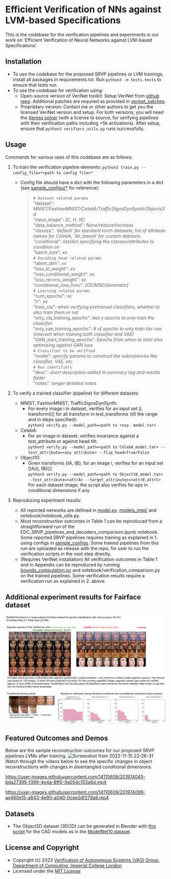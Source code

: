 # Efficient Verification of NNs against LVM-based Specifications

This is the codebase for the verification pipelines and experiments in our work on 'Efficient Verification of Neural Networks against LVM-based Specifications'. 
## Installation
   - To use the codebase for the proposed SRVP pipelines or LVM trainings, install all packages in requirements.txt. Run `python3 -m tests.tests` to ensure that tests run.
   - To use the codebase for verification using:
        - Open-source version of VeriNet toolkit: Setup VeriNet from [github repo](https://github.com/vas-group-imperial/VeriNet). Additional patches are required as provided in [verinet_patches](verifiers/opensource_verinet_for_srvp.patch).
        - Proprietary version: Contact me or other authors to get you the licensed VeriNet version and setup.
        For both versions, you will need the [Xpress solver](https://www.fico.com/en/products/fico-xpress-solver) (with a license to source, for verifying pipelines with their verification paths including >5k activations).
        After setup, ensure that `python3 verifiers_utils.py` runs successfully.
## Usage
Commands for various uses of this codebase are as follows:
1. To train the verification pipeline elements:
`python3 train.py --config_file=*<path to config file>*`
    * Config file should have a dict with the following parameters in a dict (see [sample_configs/*](sample_configs) for reference):
        >`# Dataset related params` \
            "dataset": *MNIST/FashionMNIST/CelebA/TrafficSignsDynSynth/Objects3d* \
            "input_shape": *[C, H, W]* \
            "data_balance_method": *None/reduce/increase* \
            "classes": *'default' for standard torch datasets, list of attribute names for CelebA, 'dir_based' for custom datasets* \
            "conditional": *list/dict specifying the classes/attributes to condition on* \
            "batch_size": *xx* \
        `# Encoding head related params` \
            "latent_dim": *xx* \
            "loss_kl_weight": *xx* \
            "loss_conditional_weight": *xx* \
            "loss_recons_weight": *xx* \
            "conditional_loss_func": *[CE/MSE/Generator]* \
        `# Learning related params`\
            "num_epochs": *xx* \
            "lr": *xx* \
            "train_cla": *when verifying pretrained classifiers, whether to also train them or not* \
            "only_cla_training_epochs": *last x epochs to only train the classifier* \
            "only_vae_training_epochs": *\# of epochs to only train the vae (relevant when training both classifier and VAE)* \
            "GAN_start_training_epochs": *Epochs from when to start also optimising against GAN loss* \
        `# Classifier to be verified` \
            "model": *specify params to construct the subnetworks like classifier, VAE, etc.* \
        `# Run identifiers` \
            "desc": *short description added to summary tag and results folder* \
            "notes": *longer detailed notes*

2. To verify a trained classifier (pipeline) for different datasets:
    * MNIST, FashionMNIST, TrafficSignsDynSynth:
        * For every image i in dataset, verifies for an input set [i, transform(i)] for all transform in test_transforms (till the range and in steps specified): \
            `python3 verify.py --model_path=<path to resp. model.tar>`
    * CelebA:
        * For an image in dataset, verifies invariance against a test_attribute or against head tilt: \
            `python3 verify.py --model_path=<path to CelebA_model.tar> --test_attribute=<any attribute> --flip_head=True/False`
    * Object10:
        * Given transforms {tA, tB}, for an image i, verifies for an input set [tA(i), tB(i)]: \
            `python3 verify.py --model_path=<path to Object10_model.tar> --test_attribute=<attrA> --target_attributes=<attrB,attrC>` \
    For each dataset image, the script also verifies for eps in conditional dimensions if any.

3. Reproducing experiment results:
    - All reported networks are defined in [model.py](model.py), [models_impl/](models_impl) and notebook/notebook_utils.py.
    - Most reconstruction outcomes in Table 1 can be reproduced from a straightforward run of the EDC_SRVP_pipelines_and_decoders_comparison.ipynb notebook. Some reported SRVP pipelines requires training as explained in 1. using configs in [sample_configs](sample_configs). Some trained pipelines from this run are uploaded as release with the repo, for user to run the verification scripts in the next step directly.
    - (Requires VeriNet installation) All verification outcomes in Table 1 and in Appendix can be reproduced by running [bounds_computation.py](bounds_computation.py) and notebook/verification_comparison.py on the trained pipelines. Some verification results require a verification run as explained in 2. above. 

## Additional experiment results for Fairface dataset
![Fairfaces results](fairface_rebuttal_experiments/fairfaces_experiment_results_summary.png)

## Featured Outcomes and Demos
Below are the sample reconstruction outcomes for our proposed SRVP pipelines LVMs after training.
![Screenshot from 2022-11-15 22-26-31](https://user-images.githubusercontent.com/14110609/202038219-5ced19be-5edf-464c-b47d-a775e083120d.png)
Watch through the videos below to see the specific changes in object reconstructions with changes in disentangled conditional dimensions.

https://user-images.githubusercontent.com/14110609/201974045-bda27395-f399-4e4a-8ff0-9a054c153a6d.mp4

https://user-images.githubusercontent.com/14110609/201974099-ae460e15-a643-4e90-a040-0cee2df279a9.mp4

## Datasets
- The Object3D dataset (3DOD) can be generated in Blender with [this script](data/objects10_3Dpose_dataset_generation.blend11) for the CAD models as in the [ModelNet10 dataset](https://3dshapenets.cs.princeton.edu/).

## License and Copyright
* Copyright (c) 2023 [Verification of Autonomous Systems (VAS) Group, Department of Computing, Imperial College London](https://vas.doc.ic.ac.uk/)
* Licensed under the [MIT License](LICENCE)